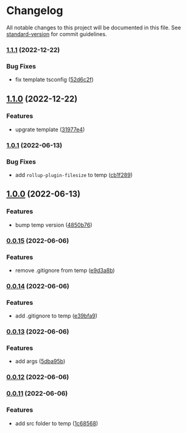 # Changelog

All notable changes to this project will be documented in this file. See [standard-version](https://github.com/conventional-changelog/standard-version) for commit guidelines.

### [1.1.1](https://github.com/EastSun5566/crts/compare/v1.1.0...v1.1.1) (2022-12-22)


### Bug Fixes

* fix template tsconfig ([52d6c2f](https://github.com/EastSun5566/crts/commit/52d6c2f8337669dd814f56292472f03b941dcba3))

## [1.1.0](https://github.com/EastSun5566/crts/compare/v1.0.1...v1.1.0) (2022-12-22)


### Features

* upgrate template ([31977e4](https://github.com/EastSun5566/crts/commit/31977e4574230b76627e737656f08bbe9f5132b0))

### [1.0.1](https://github.com/EastSun5566/crts/compare/v1.0.0...v1.0.1) (2022-06-13)


### Bug Fixes

* add `rollup-plugin-filesize` to temp ([cb1f289](https://github.com/EastSun5566/crts/commit/cb1f28970dbdcdd7258284726f90d242ffcfe6bc))

## [1.0.0](https://github.com/EastSun5566/crts/compare/v0.0.15...v1.0.0) (2022-06-13)


### Features

* bump temp version ([4850b76](https://github.com/EastSun5566/crts/commit/4850b76f5c308f13df9f85a78de812a69288b9e5))

### [0.0.15](https://github.com/EastSun5566/crts/compare/v0.0.14...v0.0.15) (2022-06-06)


### Features

* remove .gitignore from temp ([e9d3a8b](https://github.com/EastSun5566/crts/commit/e9d3a8ba8e7d3ad54088486c2abcae7cb69bc31d))

### [0.0.14](https://github.com/EastSun5566/crts/compare/v0.0.13...v0.0.14) (2022-06-06)


### Features

* add .gitignore to temp ([e39bfa9](https://github.com/EastSun5566/crts/commit/e39bfa94a75ce2b69b1e7e589570e0079851ab45))

### [0.0.13](https://github.com/EastSun5566/crts/compare/v0.0.12...v0.0.13) (2022-06-06)


### Features

* add args ([5dba95b](https://github.com/EastSun5566/crts/commit/5dba95bca4ad322aa558b3786971569b26763e32))

### [0.0.12](https://github.com/EastSun5566/crts/compare/v0.0.11...v0.0.12) (2022-06-06)

### [0.0.11](https://github.com/EastSun5566/crts/compare/v0.0.10...v0.0.11) (2022-06-06)


### Features

* add src folder to temp ([1c68568](https://github.com/EastSun5566/crts/commit/1c685680d9447dcbc6cf05eb98d664b5fb71bb58))
